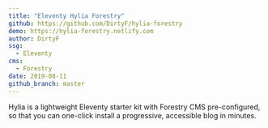 ```yaml
---
title: "Eleventy Hylia Forestry"
github: https://github.com/DirtyF/hylia-forestry
demo: https://hylia-forestry.netlify.com
author: DirtyF
ssg:
  - Eleventy
cms:
  - Forestry
date: 2019-08-11
github_branch: master
---
```


Hylia is a lightweight Eleventy starter kit with Forestry CMS pre-configured, so that you can one-click install a progressive, accessible blog in minutes.
